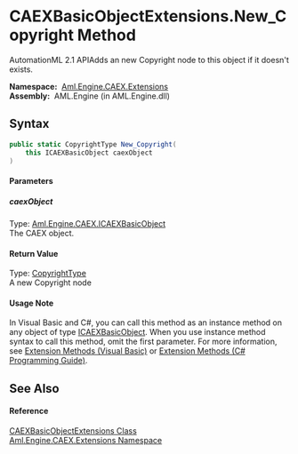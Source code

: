 CAEXBasicObjectExtensions.New_Copyright Method
==============================================
AutomationML 2.1 APIAdds an new Copyright node to this object if it doesn't exists.

  **Namespace:**  [Aml.Engine.CAEX.Extensions][1]  
  **Assembly:**  AML.Engine (in AML.Engine.dll)

Syntax
------

```csharp
public static CopyrightType New_Copyright(
	this ICAEXBasicObject caexObject
)
```

#### Parameters

##### *caexObject*
Type: [Aml.Engine.CAEX.ICAEXBasicObject][2]  
The CAEX object.

#### Return Value
Type: [CopyrightType][3]  
 A new Copyright node 
#### Usage Note
In Visual Basic and C#, you can call this method as an instance method on any object of type [ICAEXBasicObject][2]. When you use instance method syntax to call this method, omit the first parameter. For more information, see [Extension Methods (Visual Basic)][4] or [Extension Methods (C# Programming Guide)][5].

See Also
--------

#### Reference
[CAEXBasicObjectExtensions Class][6]  
[Aml.Engine.CAEX.Extensions Namespace][1]  

[1]: ../README.md
[2]: ../../Aml.Engine.CAEX/ICAEXBasicObject/README.md
[3]: ../../Aml.Engine.CAEX/CopyrightType/README.md
[4]: https://docs.microsoft.com/dotnet/visual-basic/programming-guide/language-features/procedures/extension-methods
[5]: https://docs.microsoft.com/dotnet/csharp/programming-guide/classes-and-structs/extension-methods
[6]: README.md
[7]: https://www.automationml.org
[8]: ../../icons/logoShade.png
